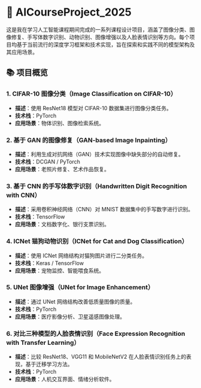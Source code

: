 # 🚀 AICourseProject_2025

这是我在学习人工智能课程期间完成的一系列课程设计项目，涵盖了图像分类、图像修复、手写体数字识别、动物识别、图像增强以及人脸表情识别等方向。每个项目均基于当前流行的深度学习框架和技术实现，旨在探索和实践不同的模型架构及其应用场景。

## 📚 项目概览

### 1. CIFAR-10 图像分类（Image Classification on CIFAR-10）

- **描述**：使用 ResNet18 模型对 CIFAR-10 数据集进行图像分类任务。
- **技术栈**：PyTorch
- **应用场景**：物体识别、图像检索系统。

### 2. 基于 GAN 的图像修复（GAN-based Image Inpainting）

- **描述**：利用生成对抗网络（GAN）技术实现图像中缺失部分的自动修复。
- **技术栈**：DCGAN / PyTorch
- **应用场景**：老照片修复、艺术作品恢复。

### 3. 基于 CNN 的手写体数字识别（Handwritten Digit Recognition with CNN）

- **描述**：采用卷积神经网络（CNN）对 MNIST 数据集中的手写数字进行识别。
- **技术栈**：TensorFlow
- **应用场景**：文档数字化、银行支票识别。

### 4. ICNet 猫狗动物识别（ICNet for Cat and Dog Classification）

- **描述**：使用 ICNet 网络结构对猫狗图片进行二分类任务。
- **技术栈**：Keras / TensorFlow
- **应用场景**：宠物监控、智能喂食系统。

### 5. UNet 图像增强（UNet for Image Enhancement）

- **描述**：通过 UNet 网络结构改善低质量图像的质量。
- **技术栈**：PyTorch
- **应用场景**：医疗影像分析、卫星遥感图像处理。

### 6. 对比三种模型的人脸表情识别（Face Expression Recognition with Transfer Learning）

- **描述**：比较 ResNet18、VGG11 和 MobileNetV2 在人脸表情识别任务上的表现，基于迁移学习方法。
- **技术栈**：PyTorch
- **应用场景**：人机交互界面、情绪分析软件。
